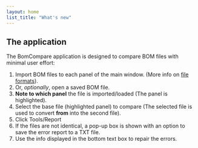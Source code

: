 ```yaml
---
layout: home
list_title: "What's new"
---
```


## The application

The BomCompare application is designed to compare BOM files with minimal user effort:

1. Import BOM files to each panel of the main window. (More info on [file formats](details.html)).
2. Or, _optionally_, open a saved BOM file.
3. **Note to which panel** the file is imported/loaded (The panel is highlighted).
4. Select the base file (highlighted panel) to compare (The selected file is used to convert **from** into the second file).
5. Click Tools/Report
6. If the files are not identical, a pop-up box is shown with an option to save the error report to a TXT file.
7. Use the info displayed in the bottom text box to repair the errors.
